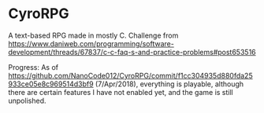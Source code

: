 # CyroRPG
A text-based RPG made in mostly C. Challenge from https://www.daniweb.com/programming/software-development/threads/67837/c-c-faq-s-and-practice-problems#post653516

Progress: As of https://github.com/NanoCode012/CyroRPG/commit/f1cc304935d880fda25933ce05e8c969514d3bf9 (7/Apr/2018), everything is playable, although there are certain features I have not enabled yet, and the game is still unpolished.
